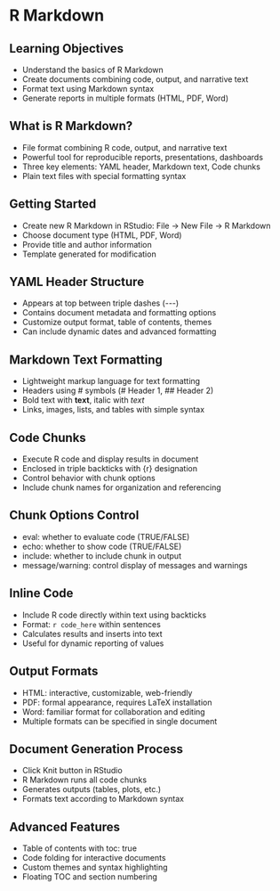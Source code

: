 # R Markdown

## Learning Objectives
- Understand the basics of R Markdown
- Create documents combining code, output, and narrative text
- Format text using Markdown syntax
- Generate reports in multiple formats (HTML, PDF, Word)

## What is R Markdown?
- File format combining R code, output, and narrative text
- Powerful tool for reproducible reports, presentations, dashboards
- Three key elements: YAML header, Markdown text, Code chunks
- Plain text files with special formatting syntax

## Getting Started
- Create new R Markdown in RStudio: File → New File → R Markdown
- Choose document type (HTML, PDF, Word)
- Provide title and author information
- Template generated for modification

## YAML Header Structure
- Appears at top between triple dashes (---)
- Contains document metadata and formatting options
- Customize output format, table of contents, themes
- Can include dynamic dates and advanced formatting

## Markdown Text Formatting
- Lightweight markup language for text formatting
- Headers using # symbols (# Header 1, ## Header 2)
- Bold text with **text**, italic with *text*
- Links, images, lists, and tables with simple syntax

## Code Chunks
- Execute R code and display results in document
- Enclosed in triple backticks with {r} designation
- Control behavior with chunk options
- Include chunk names for organization and referencing

## Chunk Options Control
- eval: whether to evaluate code (TRUE/FALSE)
- echo: whether to show code (TRUE/FALSE)
- include: whether to include chunk in output
- message/warning: control display of messages and warnings

## Inline Code
- Include R code directly within text using backticks
- Format: `r code_here` within sentences
- Calculates results and inserts into text
- Useful for dynamic reporting of values

## Output Formats
- HTML: interactive, customizable, web-friendly
- PDF: formal appearance, requires LaTeX installation
- Word: familiar format for collaboration and editing
- Multiple formats can be specified in single document

## Document Generation Process
- Click Knit button in RStudio
- R Markdown runs all code chunks
- Generates outputs (tables, plots, etc.)
- Formats text according to Markdown syntax

## Advanced Features
- Table of contents with toc: true
- Code folding for interactive documents
- Custom themes and syntax highlighting
- Floating TOC and section numbering